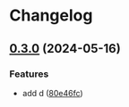 # Changelog

## [0.3.0](https://github.com/ma-efremoff/my-test-repo/compare/v0.2.0...v0.3.0) (2024-05-16)


### Features

* add d ([80e46fc](https://github.com/ma-efremoff/my-test-repo/commit/80e46fc7ce5e5a8522bb901eaaf0eda477724a5b))
